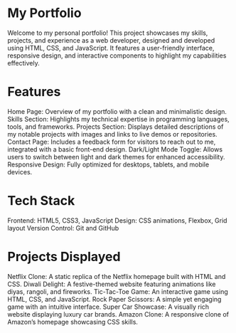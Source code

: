 # My Portfolio
Welcome to my personal portfolio! This project showcases my skills, projects, and experience as a web developer, designed and developed using HTML, CSS, and JavaScript. It features a user-friendly interface, responsive design, and interactive components to highlight my capabilities effectively.

# Features
Home Page: Overview of my portfolio with a clean and minimalistic design.
Skills Section: Highlights my technical expertise in programming languages, tools, and frameworks.
Projects Section: Displays detailed descriptions of my notable projects with images and links to live demos or repositories.
Contact Page: Includes a feedback form for visitors to reach out to me, integrated with a basic front-end design.
Dark/Light Mode Toggle: Allows users to switch between light and dark themes for enhanced accessibility.
Responsive Design: Fully optimized for desktops, tablets, and mobile devices.

# Tech Stack
Frontend: HTML5, CSS3, JavaScript
Design: CSS animations, Flexbox, Grid layout
Version Control: Git and GitHub

# Projects Displayed
Netflix Clone: A static replica of the Netflix homepage built with HTML and CSS.
Diwali Delight: A festive-themed website featuring animations like diyas, rangoli, and fireworks.
Tic-Tac-Toe Game: An interactive game using HTML, CSS, and JavaScript.
Rock Paper Scissors: A simple yet engaging game with an intuitive interface.
Super Car Showcase: A visually rich website displaying luxury car brands.
Amazon Clone: A responsive clone of Amazon’s homepage showcasing CSS skills.


